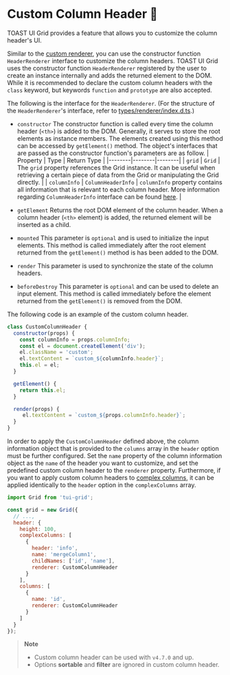# Custom Column Header 🔧
TOAST UI Grid provides a feature that allows you to customize the column header's UI. 

Similar to the [custom renderer](./custom-renderer.md), you can use the constructor function `HeaderRenderer` interface to customize the column headers. TOAST UI Grid uses the constructor function `HeaderRenderer` registered by the user to create an instance internally and adds the returned element to the DOM. While it is recommended to declare the custom column headers with the `class` keyword, but keywords `function` and `prototype` are also accepted. 


The following is the interface for the `HeaderRenderer`. (For the structure of the `HeaderRenderer`'s interface, refer to [types/renderer/index.d.ts](https://github.com/nhn/tui.grid/blob/master/packages/toast-ui.grid/types/renderer/index.d.ts).)

* `constructor`
The constructor function is called every time the column header (`<th>`) is added to the DOM. Generally, it serves to store the root elements as instance members. The elements created using this method can be accessed by `getElement()` method. The object's interfaces that are passed as the constructor function's parameters are as follow. 
  | Property | Type | Return Type |
  |--------|--------|--------|
  | `grid` | `Grid` | The `grid` property references the Grid instance. It can be useful when retrieving a certain piece of data from the Grid or manipulating the Grid directly. |
  | `columnInfo` | `ColumnHeaderInfo` | `columnInfo` property contains all information that is relevant to each column header. More information regarding `ColumnHeaderInfo` interface can be found [here](https://github.com/nhn/tui.grid/blob/master/packages/toast-ui.grid/types/renderer/index.d.ts). |

* `getElement`
Returns the root DOM element of the column header. When a column header (`<th>` element) is added, the returned element will be inserted as a child. 
* `mounted`
This parameter is `optional` and is used to initialize the input elements. This method is called immediately after the root element returned from the `getElement()` method is has been added to the DOM. 
* `render` 
This parameter is used to synchronize the state of the column headers. 
* `beforeDestroy`
This parameter is `optional` and can be used to delete an input element. This method is called immediately before the element returned from the `getElement()` is removed from the DOM. 

The following code is an example of the custom column header. 

```javascript
class CustomColumnHeader {
  constructor(props) {
    const columnInfo = props.columnInfo;
    const el = document.createElement('div');
    el.className = 'custom';
    el.textContent = `custom_${columnInfo.header}`;
    this.el = el;
  }

  getElement() {
    return this.el;
  }

  render(props) {
     el.textContent = `custom_${props.columnInfo.header}`;
  }
}
```

In order to apply the `CustomColumnHeader` defined above, the column information object that is provided to the `columns` array in the `header` option must be further configured. Set the `name` property of the column information object as the `name` of the header you want to customize, and set the predefined custom column header to the `renderer` property. Furthermore, if you want to apply custom column headers to [complex columns](./complex-columns.md), it can be applied identically to the `header` option in the `complexColumns` array. 

```javascript
import Grid from 'tui-grid';

const grid = new Grid({
  // ...,
  header: {
    height: 100,
    complexColumns: [
      {
        header: 'info',
        name: 'mergeColumn1',
        childNames: ['id', 'name'],
        renderer: CustomColumnHeader
      }
    ],
    columns: [
      {
        name: 'id',
        renderer: CustomColumnHeader
      }
    ]
  }
});
```

> **Note**
> * Custom column header can be used with `v4.7.0` and up.
> * Options **sortable** and **filter** are ignored in custom column header.